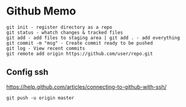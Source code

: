 # Github Memo

	git init - register directory as a repo
	git status - whatch changes & tracked files
	git add - add files to staging area | git add . - add everything
	git commit -m "msg" - Create commit ready to be pushed
	git log - View recent commits
	git remote add origin https://github.com/user/repo.git

## Config ssh
https://help.github.com/articles/connecting-to-github-with-ssh/

	git push -u origin master